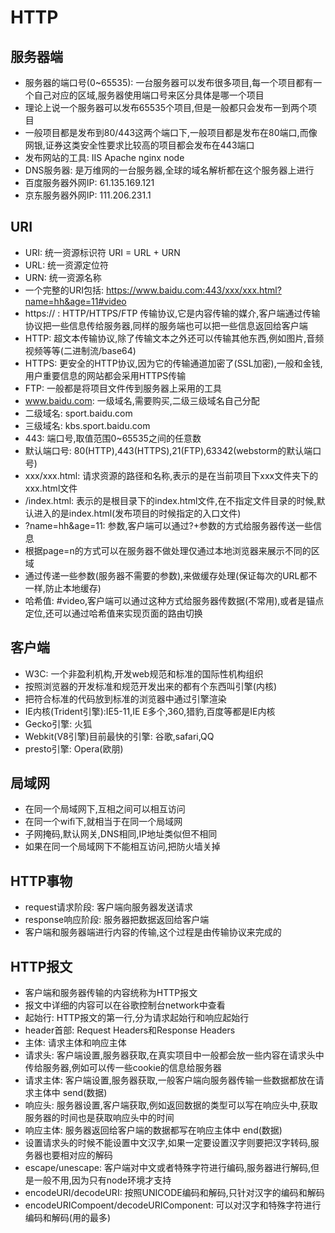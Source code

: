 # HTTP

## 服务器端

* 服务器的端口号(0~65535): 一台服务器可以发布很多项目,每一个项目都有一个自己对应的区域,服务器使用端口号来区分具体是哪一个项目
* 理论上说一个服务器可以发布65535个项目,但是一般都只会发布一到两个项目
* 一般项目都是发布到80/443这两个端口下,一般项目都是发布在80端口,而像网银,证券这类安全性要求比较高的项目都会发布在443端口
* 发布网站的工具: IIS Apache nginx node
* DNS服务器: 是万维网的一台服务器,全球的域名解析都在这个服务器上进行
* 百度服务器外网IP: 61.135.169.121
* 京东服务器外网IP: 111.206.231.1

## URI

* URI: 统一资源标识符 URI = URL + URN
* URL: 统一资源定位符
* URN: 统一资源名称
* 一个完整的URI包括: https://www.baidu.com:443/xxx/xxx.html?name=hh&age=11#video
* https:// : HTTP/HTTPS/FTP 传输协议,它是内容传输的媒介,客户端通过传输协议把一些信息传给服务器,同样的服务端也可以把一些信息返回给客户端
* HTTP: 超文本传输协议,除了传输文本之外还可以传输其他东西,例如图片,音频视频等等(二进制流/base64)
* HTTPS: 更安全的HTTP协议,因为它的传输通道加密了(SSL加密),一般和金钱,用户重要信息的网站都会采用HTTPS传输
* FTP: 一般都是将项目文件传到服务器上采用的工具
* www.baidu.com: 一级域名,需要购买,二级三级域名自己分配
* 二级域名: sport.baidu.com
* 三级域名: kbs.sport.baidu.com
* 443: 端口号,取值范围0~65535之间的任意数
* 默认端口号: 80(HTTP),443(HTTPS),21(FTP),63342(webstorm的默认端口号)
* xxx/xxx.html: 请求资源的路径和名称,表示的是在当前项目下xxx文件夹下的xxx.html文件
* /index.html: 表示的是根目录下的index.html文件,在不指定文件目录的时候,默认进入的是index.html(发布项目的时候指定的入口文件)
* ?name=hh&age=11: 参数,客户端可以通过?+参数的方式给服务器传送一些信息
* 根据page=n的方式可以在服务器不做处理仅通过本地浏览器来展示不同的区域
* 通过传递一些参数(服务器不需要的参数),来做缓存处理(保证每次的URL都不一样,防止本地缓存)
* 哈希值: #video,客户端可以通过这种方式给服务器传数据(不常用),或者是锚点定位,还可以通过哈希值来实现页面的路由切换

## 客户端

* W3C: 一个非盈利机构,开发web规范和标准的国际性机构组织
* 按照浏览器的开发标准和规范开发出来的都有个东西叫引擎(内核)
* 把符合标准的代码放到标准的浏览器中通过引擎渲染
* IE内核(Trident引擎):IE5-11,IE E多个,360,猎豹,百度等都是IE内核
* Gecko引擎: 火狐
* Webkit(V8引擎)目前最快的引擎: 谷歌,safari,QQ
* presto引擎: Opera(欧朋)

## 局域网

* 在同一个局域网下,互相之间可以相互访问
* 在同一个wifi下,就相当于在同一个局域网
* 子网掩码,默认网关,DNS相同,IP地址类似但不相同
* 如果在同一个局域网下不能相互访问,把防火墙关掉

## HTTP事物

* request请求阶段: 客户端向服务器发送请求
* response响应阶段: 服务器把数据返回给客户端
* 客户端和服务器端进行内容的传输,这个过程是由传输协议来完成的

## HTTP报文

* 客户端和服务器传输的内容统称为HTTP报文
* 报文中详细的内容可以在谷歌控制台network中查看
* 起始行: HTTP报文的第一行,分为请求起始行和响应起始行
* header首部: Request Headers和Response Headers
* 主体: 请求主体和响应主体
* 请求头: 客户端设置,服务器获取,在真实项目中一般都会放一些内容在请求头中传给服务器,例如可以传一些cookie的信息给服务器
* 请求主体: 客户端设置,服务器获取,一般客户端向服务器传输一些数据都放在请求主体中 send(数据)
* 响应头: 服务器设置,客户端获取,例如返回数据的类型可以写在响应头中,获取服务器的时间也是获取响应头中的时间
* 响应主体: 服务器返回给客户端的数据都写在响应主体中 end(数据)
* 设置请求头的时候不能设置中文汉字,如果一定要设置汉字则要把汉字转码,服务器也要相对应的解码
* escape/unescape: 客户端对中文或者特殊字符进行编码,服务器进行解码,但是一般不用,因为只有node环境才支持
* encodeURI/decodeURI: 按照UNICODE编码和解码,只针对汉字的编码和解码
* encodeURICompoent/decodeURIComponent: 可以对汉字和特殊字符进行编码和解码(用的最多)